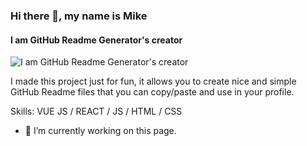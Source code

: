 ### Hi there 👋, my name is Mike
#### I am GitHub Readme Generator's creator
![I am GitHub Readme Generator's creator](https://thumbsnap.com/i/mDJ8qiSB.jpg)

I made this project just for fun, it allows you to create nice and simple GitHub Readme files that you can copy/paste and use in your profile.

Skills: VUE JS / REACT / JS / HTML / CSS

- 🔭 I’m currently working on this page. 




